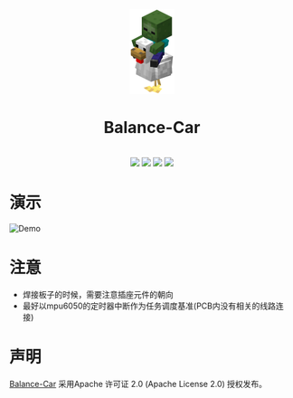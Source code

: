 <div align="center">
   <img src="./Demo/icon.png" height="150">
  <h1>Balance-Car</h1>
</div>
<br/>
<div align="center">
  <img src="https://img.shields.io/badge/License-Apache-green?logoColor=63%2C%20185%2C%2017&label=license&labelColor=63%2C%20185%2C%2017&color=63%2C%20185%2C%2017">
  <img src="https://img.shields.io/badge/Language-C-green?logoColor=63%2C%20185%2C%2017&labelColor=63%2C%20185%2C%2017&color=63%2C%20185%2C%2017">
  <img src="https://img.shields.io/badge/Platform-%20STM-green?logoColor=63%2C%20185%2C%2017&labelColor=63%2C%20185%2C%2017&color=63%2C%20185%2C%2017">
  <img src="https://img.shields.io/badge/Health-99%25-green?logoColor=63%2C%20185%2C%2017&labelColor=63%2C%20185%2C%2017&color=63%2C%20185%2C%2017">
</div>

# 演示
![Demo](./Demo/Balabce_Car.gif)

# 注意
- 焊接板子的时候，需要注意插座元件的朝向
- 最好以mpu6050的定时器中断作为任务调度基准(PCB内没有相关的线路连接)

# 声明
<a href="https://github.com/Rev-RoastedDuck/Balance-Car">Balance-Car</a> 采用Apache 许可证 2.0 (Apache License 2.0) 授权发布。
